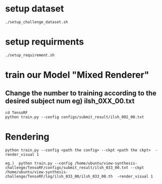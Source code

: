 # setup dataset

```
./setup_challenge_dataset.sh
```

# setup requirments

```
./setup_requirement.sh
```

# train our Model "Mixed Renderer" 
## Change the number to training according to the desired subject num eg) ilsh_0XX_00.txt

```
cd TensoRF
python train.py --config configs/submit_result/ilsh_002_00.txt
```

# Rendering
```
python train.py --config <path the config> --ckpt <path the ckpt>  -render_visual 1

eg.)  python train.py --config /home/ubuntu/view-synthesis-challenge/TensoRF/configs/submit_result/ilsh_033_00.txt --ckpt /home/ubuntu/view-synthesis-challenge/TensoRF/log/ilsh_033_00/ilsh_033_00.th  -render_visual 1
```
